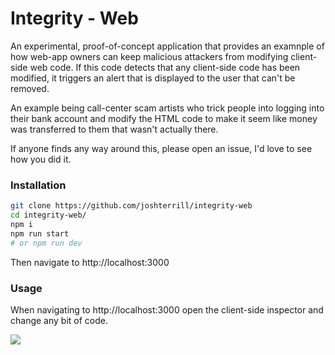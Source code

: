 ﻿# Integrity - Web

An experimental, proof-of-concept application that provides an examnple of how web-app owners can keep malicious attackers from modifying client-side web code. If this code detects that any client-side code has been modified, it triggers an alert that is displayed to the user that can't be removed.

An example being call-center scam artists who trick people into logging into their bank account and modify the HTML code to make it seem like money was transferred to them that wasn't actually there.

If anyone finds any way around this, please open an issue, I'd love to see how you did it.

### Installation

```bash
git clone https://github.com/joshterrill/integrity-web
cd integrity-web/
npm i
npm run start
# or npm run dev
```

Then navigate to http://localhost:3000

### Usage

When navigating to http://localhost:3000 open the client-side inspector and change any bit of code.

<img src="preview.gif" />

